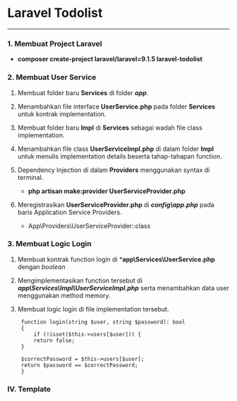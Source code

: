 Laravel Todolist<a name="TOP"></a>
================

- - - -

### 1. Membuat Project Laravel ###

* **composer create-project laravel/laravel=9.1.5 laravel-todolist**


### 2. Membuat User Service ###

1. Membuat folder baru **Services** di folder ***app***.

2. Menambahkan file interface **UserService.php** pada folder **Services** untuk kontrak implementation.

3. Membuat folder baru **Impl** di **Services** sebagai wadah file class implementation.

4. Menambahkan file class **UserServiceImpl.php** di dalam folder **Impl** untuk menulis implementation details beserta tahap-tahapan function.


5. Dependency Injection di dalam **Providers** menggunakan syntax di terminal.

    * **php artisan make:provider UserServiceProvider.php**

6. Meregistrasikan **UserServiceProvider.php** di ***config\app.php*** pada baris Application Service Providers.

    * App\Providers\UserServiceProvider::class

### 3. Membuat Logic Login ###

1. Membuat kontrak function login di ***app\Services\UserService.php** dengan *boolean*

2. Mengimplementasikan function tersebut di ***app\Services\Impl\UserServiceImpl.php*** serta menambahkan data user menggunakan method memory.

3. Membuat logic login di file implementation tersebut.

        function login(string $user, string $password): bool
        {
            if (!isset($this->users[$user])) {
            return false;
        }

        $correctPassword = $this->users[$user];
        return $password == $correctPassword;
        }

### IV. Template ###
